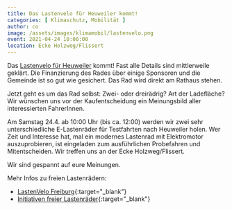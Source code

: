 ```yaml
---
title: Das Lastenvelo für Heuweiler kommt! 
categories: [ Klimaschutz, Mobilität ]
author: co
image: /assets/images/klimamobil/lastenvelo.png
event: 2021-04-24 10:00:00
location: Ecke Holzweg/Flissert
---
```

Das [Lastenvelo für Heuweiler](/lastenvelo) kommt! Fast alle Details sind mittlerweile geklärt. Die Finanzierung des Rades über einige Sponsoren und die Gemeinde ist so gut wie gesichert. Das Rad wird direkt am Rathaus stehen.

Jetzt geht es um das Rad selbst: Zwei- oder dreirädrig? Art der Ladefläche? 
Wir wünschen uns vor der Kaufentscheidung ein Meinungsbild aller interessierten FahrerInnen.

Am Samstag 24.4. ab 10:00 Uhr (bis ca. 12:00) werden wir zwei sehr unterschiedliche E-Lastenräder für Testfahrten nach Heuweiler holen. 
Wer Zeit und Interesse hat, mal ein modernes Lastenrad mit Elektromotor auszuprobieren, ist eingeladen zum ausführlichen Probefahren und Mitentscheiden. Wir treffen uns an der Ecke Holzweg/Flissert.

Wir sind gespannt auf eure Meinungen.

Mehr Infos zu freien Lastenrädern:

* [LastenVelo Freiburg](https://www.lastenvelofreiburg.de){:target="_blank"}
* [Initiativen freier Lastenräder](https://dein-lastenrad.de/wiki/Willkommen_beim_Forum_Freie_Lastenr%C3%A4der){:target="_blank"}

